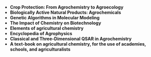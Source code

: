 <ul>
  
 <li><b><a target="_blank" href="https://github.com/manjunath5496/Agrochemistry-Books/blob/master/agh(1).pdf" style="text-decoration:none;">Crop Protection: From Agrochemistry to Agroecology</a></b></li>
  
<li><b><a target="_blank" href="https://github.com/manjunath5496/Agrochemistry-Books/blob/master/agh(2).pdf" style="text-decoration:none;">Biologically Active Natural Products: Agrochemicals</a></b></li>

<li><b><a target="_blank" href="https://github.com/manjunath5496/Agrochemistry-Books/blob/master/agh(3).pdf" style="text-decoration:none;">Genetic Algorithms in Molecular Modeling</a></b></li>
<li><b><a target="_blank" href="https://github.com/manjunath5496/Agrochemistry-Books/blob/master/agh(4).pdf" style="text-decoration:none;"> The Impact of Chemistry on Biotechnology</a></b></li>
                            
  <li><b><a target="_blank" href="https://github.com/manjunath5496/Agrochemistry-Books/blob/master/agh(5).pdf" style="text-decoration:none;">Elements of agricultural chemistry</a></b></li>  
     <li><b><a target="_blank" href="https://github.com/manjunath5496/Agrochemistry-Books/blob/master/agh(6).pdf" style="text-decoration:none;">Encyclopedia of Agrophysics</a></b></li>  
      <li><b><a target="_blank" href="https://github.com/manjunath5496/Agrochemistry-Books/blob/master/agh(7).pdf" style="text-decoration:none;">Classical and Three-Dimensional QSAR in Agrochemistry</a></b></li>  
  
  <li><b><a target="_blank" href="https://github.com/manjunath5496/Agrochemistry-Books/blob/master/agh(8).pdf" style="text-decoration:none;">A text-book on agricultural chemistry, for the use of academies, schools, and agriculturalists</a></b></li>  


</ul>
